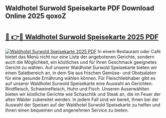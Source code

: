 ## Waldhotel Surwold Speisekarte PDF Download Online 2025 qoxoZ

# <h2><a href="http://gc6dws.nevu.top/?p=Waldhotel+Surwold+Speisekarte">🔗 👉🔴 Waldhotel Surwold Speisekarte 2025 PDF</a></h2>

[![Waldhotel Surwold Speisekarte 2025 PDF](https://i.imgur.com/dBaPXMq.png)](http://gc6dws.nevu.top/?p=Waldhotel+Surwold+Speisekarte)
In einem Restaurant oder Café bietet das Menü nicht nur eine Liste der angebotenen Gerichte, sondern auch die Möglichkeit, ein köstliches und für Ihren Geschmack geeignetes Gericht zu wählen. Auf unserer Waldhotel Surwold Speisekarte bieten wir einen Salatbereich an, in dem Sie aus frischen Gemüse- und Obstsalaten für eine gesunde Ernährung wählen können. Für Fleischliebhaber gibt es auf unserer Waldhotel Surwold Speisekarte eine Auswahl an Gerichten: Rindfleisch, Schweinefleisch, Huhn und Fisch. Unseren Auserwählten bieten wir köstliche Gerichte wie Schaschlik und Steak an, die im Feuer der alten Wälder zubereitet werden. In jedem Fall sind wir bereit, Ihnen bei der Auswahl der Speisen auf der Waldhotel Surwold Speisekarte zu helfen und Ihnen einen bequemen und angenehmen Service zu bieten.

